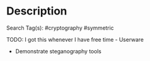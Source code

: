 # Description

Search Tag(s): #cryptography #symmetric

TODO: I got this whenever I have free time - Userware

- Demonstrate steganography tools